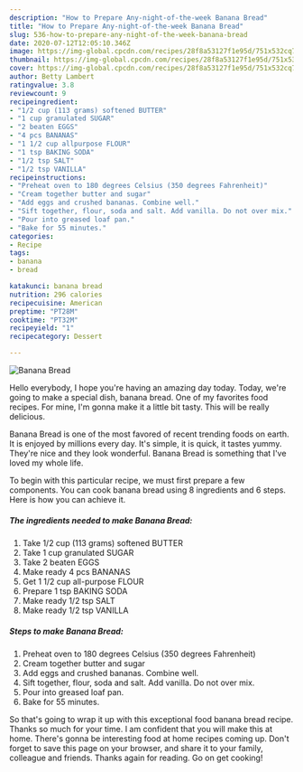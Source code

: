 ```yaml
---
description: "How to Prepare Any-night-of-the-week Banana Bread"
title: "How to Prepare Any-night-of-the-week Banana Bread"
slug: 536-how-to-prepare-any-night-of-the-week-banana-bread
date: 2020-07-12T12:05:10.346Z
image: https://img-global.cpcdn.com/recipes/28f8a53127f1e95d/751x532cq70/banana-bread-recipe-main-photo.jpg
thumbnail: https://img-global.cpcdn.com/recipes/28f8a53127f1e95d/751x532cq70/banana-bread-recipe-main-photo.jpg
cover: https://img-global.cpcdn.com/recipes/28f8a53127f1e95d/751x532cq70/banana-bread-recipe-main-photo.jpg
author: Betty Lambert
ratingvalue: 3.8
reviewcount: 9
recipeingredient:
- "1/2 cup (113 grams) softened BUTTER"
- "1 cup granulated SUGAR"
- "2 beaten EGGS"
- "4 pcs BANANAS"
- "1 1/2 cup allpurpose FLOUR"
- "1 tsp BAKING SODA"
- "1/2 tsp SALT"
- "1/2 tsp VANILLA"
recipeinstructions:
- "Preheat oven to 180 degrees Celsius (350 degrees Fahrenheit)"
- "Cream together butter and sugar"
- "Add eggs and crushed bananas. Combine well."
- "Sift together, flour, soda and salt. Add vanilla. Do not over mix."
- "Pour into greased loaf pan."
- "Bake for 55 minutes."
categories:
- Recipe
tags:
- banana
- bread

katakunci: banana bread 
nutrition: 296 calories
recipecuisine: American
preptime: "PT28M"
cooktime: "PT32M"
recipeyield: "1"
recipecategory: Dessert

---
```



![Banana Bread](https://img-global.cpcdn.com/recipes/28f8a53127f1e95d/751x532cq70/banana-bread-recipe-main-photo.jpg)

Hello everybody, I hope you're having an amazing day today. Today, we're going to make a special dish, banana bread. One of my favorites food recipes. For mine, I'm gonna make it a little bit tasty. This will be really delicious.



Banana Bread is one of the most favored of recent trending foods on earth. It is enjoyed by millions every day. It's simple, it is quick, it tastes yummy. They're nice and they look wonderful. Banana Bread is something that I've loved my whole life.


To begin with this particular recipe, we must first prepare a few components. You can cook banana bread using 8 ingredients and 6 steps. Here is how you can achieve it.

<!--inarticleads1-->

##### The ingredients needed to make Banana Bread:

1. Take 1/2 cup (113 grams) softened BUTTER
1. Take 1 cup granulated SUGAR
1. Take 2 beaten EGGS
1. Make ready 4 pcs BANANAS
1. Get 1 1/2 cup all-purpose FLOUR
1. Prepare 1 tsp BAKING SODA
1. Make ready 1/2 tsp SALT
1. Make ready 1/2 tsp VANILLA




<!--inarticleads2-->

##### Steps to make Banana Bread:

1. Preheat oven to 180 degrees Celsius (350 degrees Fahrenheit)
1. Cream together butter and sugar
1. Add eggs and crushed bananas. Combine well.
1. Sift together, flour, soda and salt. Add vanilla. Do not over mix.
1. Pour into greased loaf pan.
1. Bake for 55 minutes.




So that's going to wrap it up with this exceptional food banana bread recipe. Thanks so much for your time. I am confident that you will make this at home. There's gonna be interesting food at home recipes coming up. Don't forget to save this page on your browser, and share it to your family, colleague and friends. Thanks again for reading. Go on get cooking!
